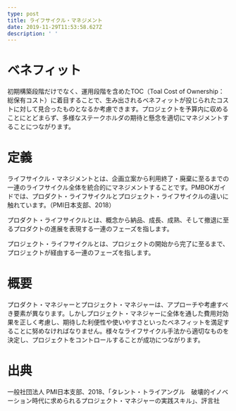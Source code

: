 ```yaml
---
type: post
title: ライフサイクル・マネジメント
date: 2019-11-29T11:53:58.627Z
description: ' '
---
```

# ベネフィット

初期構築段階だけでなく、運用段階を含めたTOC（Toal Cost of Ownership：総保有コスト）に着目することで、生み出されるベネフィットが投じられたコストに対して見合ったものとなるか考慮できます。プロジェクトを予算内に収めることにとどまらず、多様なステークホルダの期待と懸念を適切にマネジメントすることにつながります。

# 定義

ライフサイクル・マネジメントとは、企画立案から利用終了・廃棄に至るまでの一連のライフサイクル全体を統合的にマネジメントすることです。PMBOKガイドでは、プロダクト・ライフサイクルとプロジェクト・ライフサイクルの違いに触れています。（PMI日本支部、2018）

プロダクト・ライフサイクルとは、概念から納品、成長、成熟、そして撤退に至るプロダクトの進展を表現する一連のフェーズを指します。

プロジェクト・ライフサイクルとは、プロジェクトの開始から完了に至るまで、プロジェクトが経由する一連のフェーズを指します。

# 概要

プロダクト・マネジャーとプロジェクト・マネジャーは、アプローチや考慮すべき要素が異なります。しかしプロジェクト・マネジャーに全体を通した費用対効果を正しく考慮し、期待した利便性や使いやすさといったベネフィットを満足することに努めなければなりません。様々なライフサイクル手法から適切なものを決定し、プロジェクトをコントロールすることが成功につながります。

# 出典

一般社団法人 PMI日本支部、2018、「タレント・トライアングル　破壊的イノベーション時代に求められるプロジェクト・マネジャーの実践スキル」、評言社
